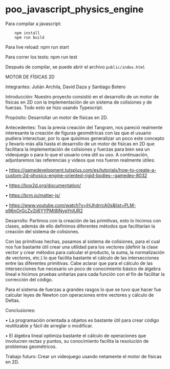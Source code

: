 # poo_javascript_physics_engine

Para compilar a javascript:

        npm install
        npm run build
        
Para live reload:
        npm run start
        
Para correr los tests:
        npm run test

Después de compilar, se puede abrir el archivo `public/index.html` 

MOTOR DE FÍSICAS 2D

Integrantes: Julián Archila, David Daza y Santiago Botero

Introducción: Nuestro proyecto consistió en el desarrollo de un motor de físicas en 2D con la implementación de un sistema de colisiones y de fuerzas. Todo esto se hizo usando Typescript.

Propósito: Desarrollar un motor de físicas en 2D.

Antecedentes: Tras la previa creación del Tangram, nos pareció realmente interesante la creación de figuras geométricas con las que el usuario pudiera interactuar, por lo que quisimos generalizar un poco este concepto y llevarlo más allá hasta el desarrollo de un motor de físicas en 2D que facilitara la implementación de colisiones y fuerzas para bien sea un videojuego o para lo que el usuario crea útil su uso.
A continuación, adjuntaremos las referencias y videos que nos fueron realmente útiles:

•	https://gamedevelopment.tutsplus.com/es/tutorials/how-to-create-a-custom-2d-physics-engine-oriented-rigid-bodies--gamedev-8032

•	https://box2d.org/documentation/

•	https://brm.io/matter-js/

•	https://www.youtube.com/watch?v=iHJhdrrcA0s&list=PLM-p96nOrGcZv2ji6YYPMt8INypYnIUR2

Desarrollo: Partimos con la creación de las primitivas, esto lo hicimos con clases, además de ello definimos diferentes métodos que facilitarían la creación del sistema de colisiones. 

Con las primitivas hechas, pasamos al sistema de colisiones, para el cual nos fue bastante útil crear una utilidad para los vectores (definir la clase vector y crear métodos para calcular el producto, la suma, la normalización de vectores, etc.) lo que facilita bastante el cálculo de las intersecciones entre las diferentes primitivas. Cabe aclarar que para el cálculo de las intersecciones fue necesario un poco de conocimiento básico de álgebra lineal e hicimos pruebas unitarias para cada función con el fin de facilitar la corrección del código.

Para el sistema de fuerzas a grandes rasgos lo que se tuvo que hacer fue calcular leyes de Newton con operaciones entre vectores y cálculo de Deltas.

Conclusiones: 

•	La programación orientada a objetos es bastante útil para crear código reutilizable y fácil de arreglar o modificar.

•	El álgebra lineal optimiza bastante el cálculo de operaciones que involucren rectas y puntos, su conocimiento facilita la resolución de problemas   geométricos.

Trabajo	futuro: Crear un videojuego usando netamente el motor de físicas en 2D.	
